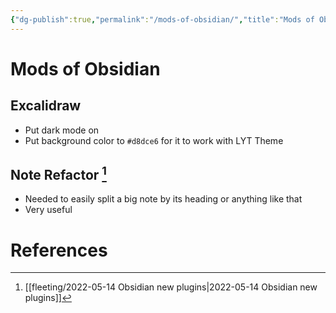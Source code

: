 ```yaml
---
{"dg-publish":true,"permalink":"/mods-of-obsidian/","title":"Mods of Obsidian"}
---
```


# Mods of Obsidian

## Excalidraw
- Put dark mode on
- Put background color to `#d8dce6` for it to work with LYT Theme

## Note Refactor [^1]
- Needed to easily split a big note by its heading or anything like that
- Very useful


# References

[^1]: [[fleeting/2022-05-14 Obsidian new plugins\|2022-05-14 Obsidian new plugins]]